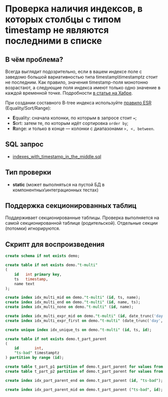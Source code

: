 # Проверка наличия индексов, в которых столбцы с типом timestamp не являются последними в списке

## В чём проблема?

Всегда выглядит подозрительно, если в вашем индексе поле с заведомо большой вариативностью типа timestamp\timestamptz стоит не последним.
Как правило, значения timestamp-поля монотонно возрастают, а следующие поля индекса имеют только одно значение в каждой временной точке.
Подробности [в статье на Хабре](https://habr.com/ru/companies/tensor/articles/488104/).

При создании составного B-tree индекса используйте [правило ESR](https://habr.com/ru/articles/911688/) (Equality/Sort/Range):
- **E**quality: сначала колонки, по которым в запросе стоит `=`;
- **S**ort: затем те, по которым идёт сортировка `order by`;
- **R**ange: и только в конце — колонки с диапазонами `>, <, between`.

## SQL запрос

- [indexes_with_timestamp_in_the_middle.sql](https://github.com/mfvanek/pg-index-health-sql/blob/master/sql/indexes_with_timestamp_in_the_middle.sql)

## Тип проверки

- **static** (может выполняться на пустой БД в компонентных\интеграционных тестах)

## Поддержка секционированных таблиц

Поддерживает секционированные таблицы.
Проверка выполняется на самой секционированной таблице (родительской). Отдельные секции (потомки) игнорируются.

## Скрипт для воспроизведения

```sql
create schema if not exists demo;

create table if not exists demo."t-multi"
(
    id   int primary key,
    ts   timestamp,
    name text
);

create index idx_multi_mid on demo."t-multi" (id, ts, name);
create index idx_multi_end on demo."t-multi" (id, name, ts);
create index idx_multi_none on demo."t-multi" (id, name);

create index idx_multi_expr_mid on demo."t-multi" (id, date_trunc('day', ts), name);
create index idx_multi_expr_first on demo."t-multi" (date_trunc('day', ts), id, name);

create unique index idx_unique_ts on demo."t-multi" (id, ts, id);

create table if not exists demo.t_part_parent
(
    id       int,
    "ts-bad" timestamptz
) partition by range (id);

create table t_part_p1 partition of demo.t_part_parent for values from (0) to (100);
create table t_part_p2 partition of demo.t_part_parent for values from (100) to (200);

create index idx_part_parent_end on demo.t_part_parent (id, "ts-bad");

create index idx_part_parent_mid on demo.t_part_parent ("ts-bad", id);
```
